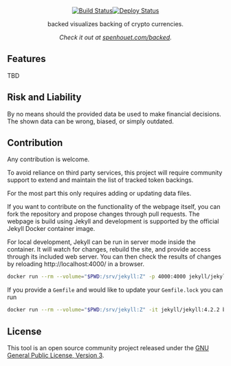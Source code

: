 <p align="center">
  <a href="https://github.com/Spenhouet/backed/actions/workflows/deploy.yml"><img src="https://github.com/Spenhouet/backed/actions/workflows/deploy.yml/badge.svg" alt="Build Status"></a><a href="https://github.com/Spenhouet/backed/actions/workflows/pages/pages-build-deployment"><img src="https://github.com/Spenhouet/backed/actions/workflows/pages/pages-build-deployment/badge.svg" alt="Deploy Status"></a>
</p>

<p align="center">backed visualizes backing of crypto currencies.</p>

<p align="center"><em>Check it out at <a href="https://spenhouet.com/backed/">spenhouet.com/backed</a>.</em></p>

## Features

TBD

## Risk and Liability

By no means should the provided data be used to make financial decisions.
The shown data can be wrong, biased, or simply outdated.

## Contribution

Any contribution is welcome.

To avoid reliance on third party services, this project will require community support to extend and maintain the list of tracked token backings.

For the most part this only requires adding or updating data files.

If you want to contribute on the functionality of the webpage itself, you can fork the repository and propose changes through pull requests. The webpage is build using Jekyll and development is supported by the official Jekyll Docker container image.

For local development, Jekyll can be run in server mode inside the container. It will watch for changes, rebuild the site, and provide access through its included web server. You can then check the results of changes by reloading http://localhost:4000/ in a browser.

```bash
docker run --rm --volume="$PWD:/srv/jekyll:Z" -p 4000:4000 jekyll/jekyll:4.2.2 jekyll serve
```

If you provide a ``Gemfile`` and would like to update your ``Gemfile.lock`` you can run

```bash
docker run --rm --volume="$PWD:/srv/jekyll:Z" -it jekyll/jekyll:4.2.2 bundle update
```

## License

This tool is an open source community project released under the [GNU General Public License, Version 3](LICENSE).
